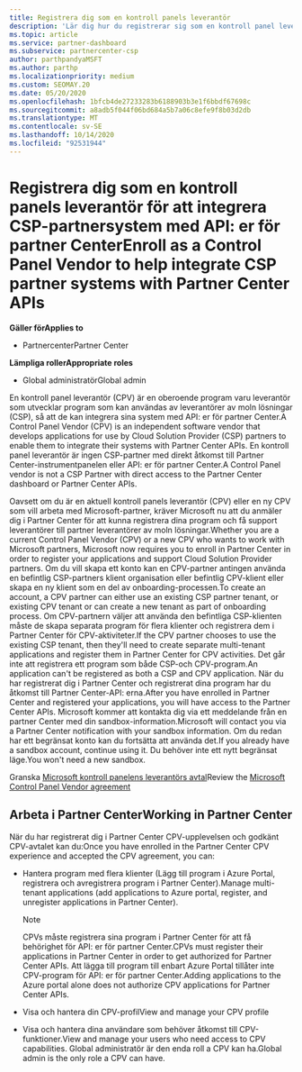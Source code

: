```yaml
---
title: Registrera dig som en kontroll panels leverantör
description: 'Lär dig hur du registrerar sig som en kontroll panel leverantör (CPV) i Partner Center så att du bättre kan integrera CSP-partnersystem med API: er för partner Center.'
ms.topic: article
ms.service: partner-dashboard
ms.subservice: partnercenter-csp
author: parthpandyaMSFT
ms.author: parthp
ms.localizationpriority: medium
ms.custom: SEOMAY.20
ms.date: 05/20/2020
ms.openlocfilehash: 1bfcb4de27233283b6188903b3e1f6bbdf67698c
ms.sourcegitcommit: a8adb5f044f06bd684a5b7a06c8efe9f8b03d2db
ms.translationtype: MT
ms.contentlocale: sv-SE
ms.lasthandoff: 10/14/2020
ms.locfileid: "92531944"
---
```

# <a name="enroll-as-a-control-panel-vendor-to-help-integrate-csp-partner-systems-with-partner-center-apis"></a><span data-ttu-id="3a126-103">Registrera dig som en kontroll panels leverantör för att integrera CSP-partnersystem med API: er för partner Center</span><span class="sxs-lookup"><span data-stu-id="3a126-103">Enroll as a Control Panel Vendor to help integrate CSP partner systems with Partner Center APIs</span></span>

<span data-ttu-id="3a126-104">**Gäller för**</span><span class="sxs-lookup"><span data-stu-id="3a126-104">**Applies to**</span></span>

- <span data-ttu-id="3a126-105">Partnercenter</span><span class="sxs-lookup"><span data-stu-id="3a126-105">Partner Center</span></span>

<span data-ttu-id="3a126-106">**Lämpliga roller**</span><span class="sxs-lookup"><span data-stu-id="3a126-106">**Appropriate roles**</span></span>

- <span data-ttu-id="3a126-107">Global administratör</span><span class="sxs-lookup"><span data-stu-id="3a126-107">Global admin</span></span>

<span data-ttu-id="3a126-108">En kontroll panel leverantör (CPV) är en oberoende program varu leverantör som utvecklar program som kan användas av leverantörer av moln lösningar (CSP), så att de kan integrera sina system med API: er för partner Center.</span><span class="sxs-lookup"><span data-stu-id="3a126-108">A Control Panel Vendor (CPV) is an independent software vendor that develops applications for use by Cloud Solution Provider (CSP) partners to enable them to integrate their systems with Partner Center APIs.</span></span> <span data-ttu-id="3a126-109">En kontroll panel leverantör är ingen CSP-partner med direkt åtkomst till Partner Center-instrumentpanelen eller API: er för partner Center.</span><span class="sxs-lookup"><span data-stu-id="3a126-109">A Control Panel vendor is not a CSP Partner with direct access to the Partner Center dashboard or Partner Center APIs.</span></span>

<span data-ttu-id="3a126-110">Oavsett om du är en aktuell kontroll panels leverantör (CPV) eller en ny CPV som vill arbeta med Microsoft-partner, kräver Microsoft nu att du anmäler dig i Partner Center för att kunna registrera dina program och få support leverantörer till partner leverantörer av moln lösningar.</span><span class="sxs-lookup"><span data-stu-id="3a126-110">Whether you are a current Control Panel Vendor (CPV) or a new CPV who wants to work with Microsoft partners, Microsoft now requires you to enroll in Partner Center in order to register your applications and support Cloud Solution Provider partners.</span></span> <span data-ttu-id="3a126-111">Om du vill skapa ett konto kan en CPV-partner antingen använda en befintlig CSP-partners klient organisation eller befintlig CPV-klient eller skapa en ny klient som en del av onboarding-processen.</span><span class="sxs-lookup"><span data-stu-id="3a126-111">To create an account, a CPV partner can either use an existing CSP partner tenant, or existing CPV tenant or can create a new tenant as part of onboarding process.</span></span> <span data-ttu-id="3a126-112">Om CPV-partnern väljer att använda den befintliga CSP-klienten måste de skapa separata program för flera klienter och registrera dem i Partner Center för CPV-aktiviteter.</span><span class="sxs-lookup"><span data-stu-id="3a126-112">If the CPV partner chooses to use the existing CSP tenant, then they'll need to create separate multi-tenant applications and register them in Partner Center for CPV activities.</span></span> <span data-ttu-id="3a126-113">Det går inte att registrera ett program som både CSP-och CPV-program.</span><span class="sxs-lookup"><span data-stu-id="3a126-113">An application can't be registered as both a CSP and CPV application.</span></span> <span data-ttu-id="3a126-114">När du har registrerat dig i Partner Center och registrerat dina program har du åtkomst till Partner Center-API: erna.</span><span class="sxs-lookup"><span data-stu-id="3a126-114">After you have enrolled in Partner Center and registered your applications, you will have access to the Partner Center APIs.</span></span>  <span data-ttu-id="3a126-115">Microsoft kommer att kontakta dig via ett meddelande från en partner Center med din sandbox-information.</span><span class="sxs-lookup"><span data-stu-id="3a126-115">Microsoft will contact you via a Partner Center notification with your sandbox information.</span></span> <span data-ttu-id="3a126-116">Om du redan har ett begränsat konto kan du fortsätta att använda det.</span><span class="sxs-lookup"><span data-stu-id="3a126-116">If you already have a sandbox account, continue using it.</span></span> <span data-ttu-id="3a126-117">Du behöver inte ett nytt begränsat läge.</span><span class="sxs-lookup"><span data-stu-id="3a126-117">You won't need a new sandbox.</span></span>

<span data-ttu-id="3a126-118">Granska [Microsoft kontroll panelens leverantörs avtal](https://go.microsoft.com/fwlink/?linkid=2055198)</span><span class="sxs-lookup"><span data-stu-id="3a126-118">Review the [Microsoft Control Panel Vendor agreement](https://go.microsoft.com/fwlink/?linkid=2055198)</span></span>


## <a name="working-in-partner-center"></a><span data-ttu-id="3a126-119">Arbeta i Partner Center</span><span class="sxs-lookup"><span data-stu-id="3a126-119">Working in Partner Center</span></span>
<span data-ttu-id="3a126-120">När du har registrerat dig i Partner Center CPV-upplevelsen och godkänt CPV-avtalet kan du:</span><span class="sxs-lookup"><span data-stu-id="3a126-120">Once you have enrolled in the Partner Center CPV experience and accepted the CPV agreement, you can:</span></span>

- <span data-ttu-id="3a126-121">Hantera program med flera klienter (Lägg till program i Azure Portal, registrera och avregistrera program i Partner Center).</span><span class="sxs-lookup"><span data-stu-id="3a126-121">Manage multi-tenant applications (add applications to Azure portal, register, and unregister applications in Partner Center).</span></span>

    >[!Note] 
    ><span data-ttu-id="3a126-122">CPVs måste registrera sina program i Partner Center för att få behörighet för API: er för partner Center.</span><span class="sxs-lookup"><span data-stu-id="3a126-122">CPVs must register their applications in Partner Center in order to get authorized for Partner Center APIs.</span></span> <span data-ttu-id="3a126-123">Att lägga till program till enbart Azure Portal tillåter inte CPV-program för API: er för partner Center.</span><span class="sxs-lookup"><span data-stu-id="3a126-123">Adding applications to the Azure portal alone does not authorize CPV applications for Partner Center APIs.</span></span> 

- <span data-ttu-id="3a126-124">Visa och hantera din CPV-profil</span><span class="sxs-lookup"><span data-stu-id="3a126-124">View and manage your CPV profile</span></span> 

- <span data-ttu-id="3a126-125">Visa och hantera dina användare som behöver åtkomst till CPV-funktioner.</span><span class="sxs-lookup"><span data-stu-id="3a126-125">View and manage your users who need access to CPV capabilities.</span></span> <span data-ttu-id="3a126-126">Global administratör är den enda roll a CPV kan ha.</span><span class="sxs-lookup"><span data-stu-id="3a126-126">Global admin is the only role a CPV can have.</span></span>


